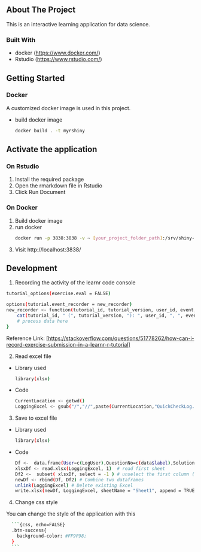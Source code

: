 

<!-- ABOUT THE PROJECT -->
## About The Project

This is an interactive learning application for data science.

### Built With

* docker (https://www.docker.com/)
* Rstudio (https://www.rstudio.com/)


<!-- GETTING STARTED -->
## Getting Started

### Docker

A customized docker image is used in this project.
* build docker image
  ```sh
  docker build . -t myrshiny
  ```
  
## Activate the application
### On Rstudio
1.  Install the required package
2.  Open the rmarkdown file in Rstudio
3.  Click Run Document

### On Docker
1.  Build docker image
2.  run docker
    ```sh
    docker run -p 3838:3838 -v ~ [your_project_folder_path]:/srv/shiny-server/ myrshiny
    ```
3.  Visit http://localhost:3838/

## Development

1. Recording the activity of the learnr code console

```sh
tutorial_options(exercise.eval = FALSE)

options(tutorial.event_recorder = new_recorder)
new_recorder <- function(tutorial_id, tutorial_version, user_id, event, data) {
    cat(tutorial_id, " (", tutorial_version, "): ", user_id, ", ", event, ", ", data$label, ", ", data$answers, ", ", data$correct, "\n", sep = "")
    # process data here
}
```
Reference Link: [https://stackoverflow.com/questions/51778262/how-can-i-record-exercise-submission-in-a-learnr-r-tutorial]


2. Read excel file
* Library used
  ```sh
  library(xlsx)
  ```
  
* Code
  ```sh
  CurrentLocation <- getwd()
  LoggingExcel <- gsub("/","//",paste(CurrentLocation,"QuickCheckLog.xlsx", sep = "/"))
  ```
  
3. Save to excel file
* Library used
  ```sh
  library(xlsx)
  ```
  
* Code
  ```sh
  Df <-  data.frame(User=c(LogUser),QuestionNo=c(data$label),Solution=c(AllSolution),Answer=c(QAnswer),Time=c(Sys.time()),Marks=c(Mark)) # Include data to dataframe
  xlsxDf <- read.xlsx(LoggingExcel, 1)  # read first sheet
  Df2 <-  subset( xlsxDf, select = -1 ) # unselect the first column (number column)
  newDf <- rbind(Df, Df2) # Combine two dataframes
  unlink(LoggingExcel) # Delete existing Excel
  write.xlsx(newDf, LoggingExcel, sheetName = "Sheet1", append = TRUE) # Create new excel file with new dataframe
  ```
  
4. Change css style
  
  You can change the style of the application with this
  ```sh
    ```{css, echo=FALSE}
    .btn-success{
      background-color: #FF9F98;
    }
    ```
  ```
 
  


